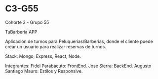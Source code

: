 # C3-G55
Cohorte 3 - Grupo 55

TuBarberia APP

Aplicación de turnos para Peluquerias/Barberias, donde el cliente puede crear un usuario para realizar reservas de turnos.

Stack: Mongo, Express, React, Node.

Integrantes:
Fidel Parabacuto: FrontEnd.
Jose Sierra: BackEnd.
Augusto Santiago Mauro: Estilos y Responsive.



